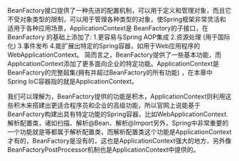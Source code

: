 BeanFactory接口提供了一种先进的配置机制，可以用于定义和管理对象，而且它不受对象类型的限制，可以用于管理各种类型的对象，使Spring框架非常灵活和适用于各种应用场景，ApplicationContext是 BeanFactory的子接口，在 BeanFactory 的基础上添加了:
1.更容易与Spring AOP集成
2.资源处理 (用于国际化)
3.事件发布
4.能扩展出特定的Spring容器，如用于Web应用程序的WebApplicationContext。
简而言之，BeanFactory提供了一些基本功能，而ApplicationContext添加了更多面向企业的特定功能。ApplicationContext是BeanFactory的完整超集(拥有并超过BeanFactory的所有功能) ，在本章中Spring loC容器指的就是ApplicationContext。

我们可以理解为，BeanFactory提供的功能是积木，ApplicationContext则利用这些积木来搭建出更适合程序员和企业的高级功能，所以官网上说能基于BeanFactory构建出具有特定功能的Spring容器，比如WebApplicationContext.
解析配置类，诸如扫描、解析@Bean、解析@Import另外，Spring中非常重要的一个功能就是等都属于解析配置类，而解析配置类这个功能是ApplicationContext才有的，BeanFactory是没有的，这也是ApplicationContext强大的地方，另外像BeanFactoryPostProcessor机制也是ApplicationContext中提供的。